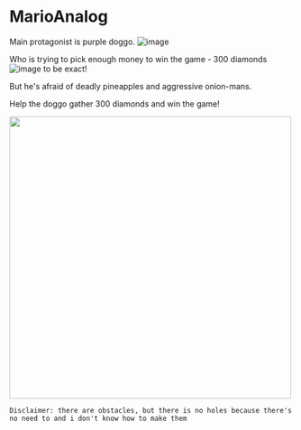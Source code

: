 # MarioAnalog

Main protagonist is purple doggo. ![image](https://user-images.githubusercontent.com/57922241/151719921-f15f3598-d1d5-4844-9659-e9fe635b838c.png)



Who is trying to pick enough money to win the game - 300 diamonds ![image](https://user-images.githubusercontent.com/57922241/151719950-ad7c257e-a90e-409d-9f79-b306d55bab94.png) to be exact!

But he's afraid of deadly pineapples and aggressive onion-mans.

Help the doggo gather 300 diamonds and win the game!

<img src="https://user-images.githubusercontent.com/57922241/151719608-4036b3bc-cd68-48c8-8988-76100bd947ca.png" width="500">

`Disclaimer: there are obstacles, but there is no holes because there's no need to and i don't know how to make them`
